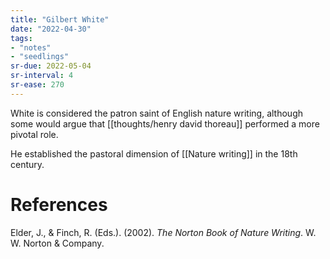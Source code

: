 ```yaml
---
title: "Gilbert White"
date: "2022-04-30"
tags:
- "notes"
- "seedlings"
sr-due: 2022-05-04
sr-interval: 4
sr-ease: 270
---
```


White is considered the patron saint of English nature writing, although some would argue that [[thoughts/henry david thoreau]] performed a more pivotal role.

He established the pastoral dimension of [[Nature writing]] in the 18th century.

# References

Elder, J., & Finch, R. (Eds.). (2002). _The Norton Book of Nature Writing_. W. W. Norton & Company.